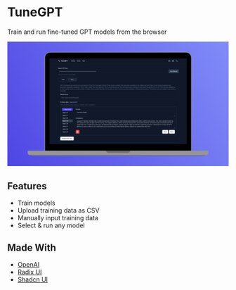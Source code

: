 # TuneGPT

Train and run fine-tuned GPT models from the browser

![TuneGPT Mockup](/public/mockup.png)

## Features

- Train models
- Upload training data as CSV
- Manually input training data
- Select & run any model

## Made With

- [OpenAI](https://openai.com/)
- [Radix UI](https://www.radix-ui.com/)
- [Shadcn UI](https://ui.shadcn.com/)


